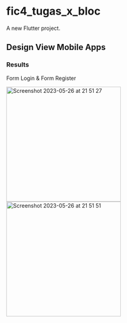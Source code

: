 # fic4_tugas_x_bloc

A new Flutter project.

## Design View Mobile Apps

### Results 

Form Login & Form Register


<img width="301" alt="Screenshot 2023-05-26 at 21 51 27" src="https://github.com/4tiknugraha/fic4_tugas_x_bloc/assets/38272198/0420afa7-19c7-4589-87d4-fdb2694cacf0">
  
<img width="301" alt="Screenshot 2023-05-26 at 21 51 51" src="https://github.com/4tiknugraha/fic4_tugas_x_bloc/assets/38272198/80670c7c-7d8c-4745-9714-817f52b321b1">
